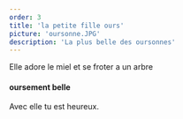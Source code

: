 ```yaml
---
order: 3
title: 'la petite fille ours'
picture: 'oursonne.JPG'
description: 'La plus belle des oursonnes'
---
```

Elle adore le miel et se froter a un arbre

#### oursement belle

Avec elle tu est heureux.
